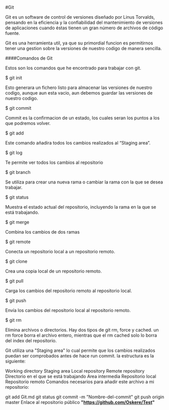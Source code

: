 #Git

Git es un software de control de versiones diseñado por Linus Torvalds, pensando en la eficiencia y la confiabilidad del mantenimiento de versiones de aplicaciones cuando éstas tienen un gran número de archivos de código fuente.

Git es una herramienta util, ya que su primordial funcion es permitirnos tener una gestion sobre la versiones de nuestro codigo de manera sencilla.

####Comandos de Git

Estos son los comandos que he encontrado para trabajar con git.

$ git init

Esto generara un fichero listo para almacenar las versiones de nuestro codigo, aunque aun esta vacio, aun debemos guardar las versiones de nuestro codigo.

$ git commit

Commit es la confirmacion de un estado, los cuales seran los puntos a los que podremos volver.

$ git add

Este comando añadira todos los cambios realizados al “Staging area”.

$ git log

Te permite ver todos los cambios al repositorio

$ git branch

Se utiliza para crear una nueva rama o cambiar la rama con la que se desea trabajar.

$ git status

Muestra el estado actual del repositorio, incluyendo la rama en la que se está trabajando.

$ git merge

Combina los cambios de dos ramas

$ git remote

Conecta un repositorio local a un repositorio remoto.

$ git clone

Crea una copia local de un repositorio remoto.

$ git pull

Carga los cambios del repositorio remoto al repositorio local.

$ git push

Envía los cambios del repositorio local al repositorio remoto.

$ git rm

Elimina archivos o directorios. Hay dos tipos de git rm, force y cached. un rm force borra el archivo entero, mientras que el rm cached solo lo borra del index del repositorio.

Git utiliza una "Staging area" lo cual permite que los cambios realizados puedan ser comprobados antes de hace run commit. la estructura es la siguiente:

Working directory	Staging area	Local repository	Remote repository
Directorio en el que se está trabajando	Area intermedia	Repositorio local	Repositorio remoto
Comandos necesarios para añadir este archivo a mi repositorio:

git add Git.md 
git status
git commit -m "Nombre-del-commit"
git push origin master
Enlace al repositorio público **"https://github.com/Oskere/Test"**
